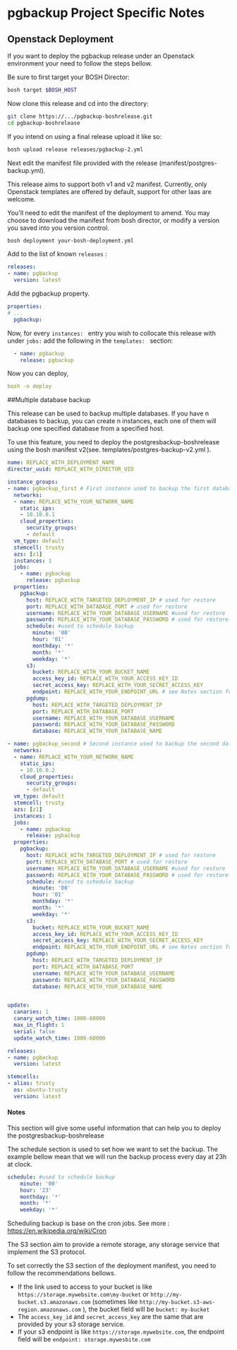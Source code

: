 # pgbackup Project Specific Notes

## Openstack Deployment
If you want to deploy the pgbackup release under  an Openstack environment your need to follow the steps bellow.


Be sure to first target your BOSH Director:
```sh
bosh target $BOSH_HOST
```
Now clone this release and cd into the directory:
```sh
git clone https://.../pgbackup-boshrelease.git
cd pgbackup-boshrelease
```
If you intend on using a final release upload it like so:
```sh
bosh upload release releases/pgbackup-2.yml
```

Next edit the manifest file provided with the release (manifest/postgres-backup.yml).

This release aims to support both v1 and v2 manifest. Currently, only Openstack templates are offered by default, 
support for other Iaas are welcome.

You'll need to edit the manifest of the deployment to amend. You may choose to download the manifest from bosh director, or modify a version you saved into you version control. 

```sh
bosh deployment your-bosh-deployment.yml
```

Add to the list of known `releases` :

```yaml
releases:
- name: pgbackup
  version: latest
```

Add the pgbackup property.

```yaml
properties:
# ... 
  pgbackup:
```

Now, for every `instances: ` entry you wish to collocate this release with under `jobs:` add the following in the `templates: ` section:

```yaml
  - name: pgbackup
    release: pgbackup
```

Now you can deploy,

```yaml
bosh -n deploy
```

##Multiple database backup

This release can be used to backup multiple databases. If you have n databases to backup, you can create n instances, each one of them will backup one specified database from a specified host.

To use this feature, you need to deploy the postgresbackup-boshrelease using the bosh manifest v2(see. templates/postgres-backup-v2.yml ).


````yaml
name: REPLACE_WITH_DEPLOYMENT_NAME
director_uuid: REPLACE_WITH_DIRECTOR_UID

instance_groups:
- name: pgbackup_first # First instance used to backup the first database
  networks:
  - name: REPLACE_WITH_YOUR_NETWORK_NAME 
    static_ips:
    - 10.10.0.1
    cloud_properties:
      security_groups:
      - default
  vm_type: default
  stemcell: trusty
  azs: [z1]
  instances: 1
  jobs:
    - name: pgbackup
      release: pgbackup
  properties:
    pgbackup:
      host: REPLACE_WITH_TARGETED_DEPLOYMENT_IP # used for restore
      port: REPLACE_WITH_DATABASE_PORT # used for restore
      username: REPLACE_WITH_YOUR_DATABASE_USERNAME #used for restore
      password: REPLACE_WITH_YOUR_DATABASE_PASSWORD # used for restore
      schedule: #used to schedule backup
        minute: '00'
        hour: '01'
        monthday: '*'
        month: '*'
        weekday: '*'
      s3:
        bucket: REPLACE_WITH_YOUR_BUCKET_NAME
        access_key_id: REPLACE_WITH_YOUR_ACCESS_KEY_ID
        secret_access_key: REPLACE_WITH_YOUR_SECRET_ACCESS_KEY
        endpoint: REPLACE_WITH_YOUR_ENDPOINT_URL # see Notes section for more details
      pgdump:
        host: REPLACE_WITH_TARGETED_DEPLOYMENT_IP
        port: REPLACE_WITH_DATABASE_PORT
        username: REPLACE_WITH_YOUR_DATABASE_USERNAME
        password: REPLACE_WITH_YOUR_DATABASE_PASSWORD
        database: REPLACE_WITH_YOUR_DATABASE_NAME

- name: pgbackup_second # Second instance used to backup the second database
  networks:
  - name: REPLACE_WITH_YOUR_NETWORK_NAME 
    static_ips:
    - 10.10.0.2
    cloud_properties:
      security_groups:
      - default
  vm_type: default
  stemcell: trusty
  azs: [z1]
  instances: 1
  jobs:
    - name: pgbackup
      release: pgbackup
  properties:
    pgbackup:
      host: REPLACE_WITH_TARGETED_DEPLOYMENT_IP # used for restore
      port: REPLACE_WITH_DATABASE_PORT # used for restore
      username: REPLACE_WITH_YOUR_DATABASE_USERNAME #used for restore
      password: REPLACE_WITH_YOUR_DATABASE_PASSWORD # used for restore
      schedule: #used to schedule backup
        minute: '00'
        hour: '01'
        monthday: '*'
        month: '*'
        weekday: '*'
      s3:
        bucket: REPLACE_WITH_YOUR_BUCKET_NAME
        access_key_id: REPLACE_WITH_YOUR_ACCESS_KEY_ID
        secret_access_key: REPLACE_WITH_YOUR_SECRET_ACCESS_KEY
        endpoint: REPLACE_WITH_YOUR_ENDPOINT_URL # see Notes section for more details
      pgdump:
        host: REPLACE_WITH_TARGETED_DEPLOYMENT_IP
        port: REPLACE_WITH_DATABASE_PORT
        username: REPLACE_WITH_YOUR_DATABASE_USERNAME
        password: REPLACE_WITH_YOUR_DATABASE_PASSWORD
        database: REPLACE_WITH_YOUR_DATABASE_NAME


update:
  canaries: 1
  canary_watch_time: 1000-60000
  max_in_flight: 1
  serial: false
  update_watch_time: 1000-60000

releases:
- name: pgbackup
  version: latest

stemcells:
- alias: trusty
  os: ubuntu-trusty
  version: latest


````

#### Notes

This section will give some useful information that can help you to deploy the postgresbackup-boshrelease

The schedule section is used to set how we want to set the backup. The example bellow mean that we will run the backup process every day at 23h at clock.

````yaml
schedule: #used to schedule backup
    minute: '00'
    hour: '23'
    monthday: '*'
    month: '*'
    weekday: '*'
````

Scheduling backup is base on the cron jobs. See more  : https://en.wikipedia.org/wiki/Cron

The S3 section aim to provide a remote storage, any storage service that implement the S3 protocol.

To set correctly the S3 section of the deployment manifest, you need to follow the recommendations bellows.

* If the link used to access to your bucket is like ``https://storage.mywebsite.com\my-bucket`` or ``http://my-bucket.s3.amazonaws.com`` (sometimes like ``http://my-bucket.s3-aws-region.amazonaws.com`` ), 
the bucket field will be ``bucket: my-bucket``
* The ``access_key_id`` and ``secret_access_key`` are the same that are provided by your s3 storage service.
* If your s3 endpoint is like ``https://storage.mywebsite.com``, the endpoint field will be ``endpoint: storage.mywesbite.com``












